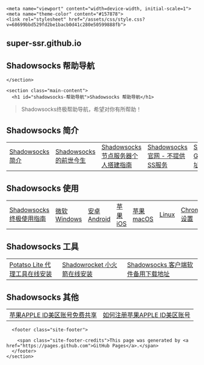 <html lang="en-US">
  <head>
    <meta charset="UTF-8">

<!-- Begin Jekyll SEO tag v2.5.0 -->
<title>Shadowsocks 帮助导航 | Super-ssr.github.io/</title>
<meta name="generator" content="Jekyll v3.8.5" />
<meta property="og:title" content="Shadowsocks 帮助导航" />
<meta property="og:locale" content="en_US" />
<meta name="description" content="Shadowsocks 帮助导航" />
<meta property="og:description" content="Shadowsocks 帮助导航" />
<link rel="canonical" href="https://super-ssr.github.io/" />
<meta property="og:url" content="https://super-ssr.github.io/" />
<meta property="og:site_name" content="super-ssr.github.io" />
<script type="application/ld+json">
{"@type":"WebSite","headline":"Shadowsocks 帮助导航","url":"https://super-ssr.github.io/","name":"super-ssr.github.io","description":"Shadowsocks 帮助导航","@context":"http://schema.org"}</script>
<!-- End Jekyll SEO tag -->

    <meta name="viewport" content="width=device-width, initial-scale=1">
    <meta name="theme-color" content="#157878">
    <link rel="stylesheet" href="/assets/css/style.css?v=68699bbd529fd2be1bacb0d41c280e50599888fb">
  </head>
  <body>
    <section class="page-header">
      <h1 class="project-name">super-ssr.github.io</h1>
      <h2 class="project-tagline">Shadowsocks 帮助导航</h2>
      
      
    </section>

    <section class="main-content">
      <h1 id="shadowsocks-帮助导航">Shadowsocks 帮助导航</h1>

<blockquote>
  <p>Shadowsocks终极帮助导航，希望对你有所帮助！</p>
</blockquote>

<h2 id="shadowsocks-简介">Shadowsocks 简介</h2>

<table>
  <tbody>
    <tr>
      <td><a href="https://shadowsocks-help.github.io/Shadowsocks/whats-shadowsocks.html">Shadowsocks 简介</a></td>
      <td><a href="https://shadowsocks-help.github.io/Shadowsocks/Shadowsocks-wiki.html">Shadowsocks 的前世今生</a></td>
      <td><a href="https://shadowsocks-help.github.io/Shadowsocks/Shadowsocks-server.html">Shadowsocks 节点服务器个人搭建指南</a></td>
      <td><a href="https://shadowsocks.org/">Shadowsocks 官网 - 不提供SS服务</a></td>
      <td><a href="https://github.com/shadowsocks">Shadowsocks GitHub 代码地址</a></td>
    </tr>
  </tbody>
</table>

<h2 id="shadowsocks-使用">Shadowsocks 使用</h2>

<table>
  <tbody>
    <tr>
      <td><a href="https://shadowsocks-help.github.io/Shadowsocks/">Shadowsocks 终极使用指南</a></td>
      <td><a href="https://shadowsocks-help.github.io/Shadowsocks/windows.html">微软 Windows</a></td>
      <td><a href="https://shadowsocks-help.github.io/Shadowsocks/Android.html"> 安卓 Android</a></td>
      <td><a href="https://shadowsocks-help.github.io/Shadowsocks/ios.html">苹果 iOS</a></td>
      <td><a href="https://shadowsocks-help.github.io/Shadowsocks/mac.html"> 苹果 macOS</a></td>
      <td><a href="https://shadowsocks-help.github.io/Shadowsocks/linux.html">Linux</a></td>
      <td><a href="https://shadowsocks-help.github.io/Shadowsocks/Chrome.html">Chrome 设置</a></td>
    </tr>
  </tbody>
</table>

<h2 id="shadowsocks-工具">Shadowsocks 工具</h2>

<table>
  <tbody>
    <tr>
      <td><a href="https://shadowsocks-help.github.io/Potatso-Lite">Potatso Lite 代理工具在线安装</a></td>
      <td><a href="https://shadowsocks-help.github.io/ios">Shadowrocket 小火箭在线安装</a></td>
      <td><a href="https://shadowsocks-help.github.io/Shadowsocks/download.html">Shadowsocks 客户端软件备用下载地址</a></td>
    </tr>
  </tbody>
</table>

<h2 id="shadowsocks-其他">Shadowsocks 其他</h2>

<table>
  <tbody>
    <tr>
      <td><a href="https://shadowsocks-help.github.io/Shadowsocks/appleid.html">苹果APPLE ID美区账号免费共享</a></td>
      <td><a href="https://shadowsocks-help.github.io/Shadowsocks/apple-id.html">如何注册苹果APPLE ID美区账号</a></td>
    </tr>
  </tbody>
</table>


      <footer class="site-footer">
        
        <span class="site-footer-credits">This page was generated by <a href="https://pages.github.com">GitHub Pages</a>.</span>
      </footer>
    </section>

    
  </body>
</html>
